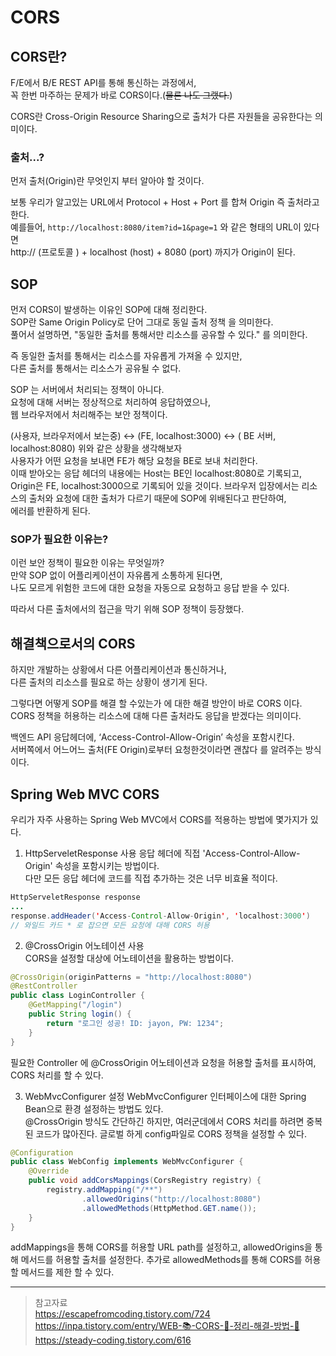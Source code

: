 # CORS

## CORS란?

F/E에서 B/E REST API를 통해 통신하는 과정에서,  
꼭 한번 마주하는 문제가 바로 CORS이다.(~~물론 나도 그랬다.~~)

CORS란 Cross-Origin Resource Sharing으로 출처가 다른 자원들을 공유한다는 의미이다.

### 출처...?

먼저 출처(Origin)란 무엇인지 부터 알아야 할 것이다.

보통 우리가 알고있는 URL에서 Protocol + Host + Port 를 합쳐 Origin 즉 출처라고 한다.  
예를들어, `http://localhost:8080/item?id=1&page=1` 와 같은 형태의 URL이 있다면  
http:// (프로토콜 ) + localhost (host) + 8080 (port) 까지가 Origin이 된다.

## SOP

먼저 CORS이 발생하는 이유인 SOP에 대해 정리한다.  
SOP란 Same Origin Policy로 단어 그대로 동일 출처 정책 을 의미한다.  
풀어서 설명하면, "동일한 출처를 통해서만 리소스를 공유할 수 있다." 를 의미한다.

즉 동일한 출처를 통해서는 리소스를 자유롭게 가져올 수 있지만,  
다른 출처를 통해서는 리소스가 공유될 수 없다.

SOP 는 서버에서 처리되는 정책이 아니다.  
요청에 대해 서버는 정상적으로 처리하여 응답하였으나,  
웹 브라우저에서 처리해주는 보안 정책이다.

(사용자, 브라우저에서 보는중) ↔ (FE, localhost:3000) ↔ ( BE 서버, localhost:8080)
위와 같은 상황을 생각해보자  
사용자가 어떤 요청을 보내면 FE가 해당 요청을 BE로 보내 처리한다.  
이때 받아오는 응답 헤더의 내용에는
Host는 BE인 localhost:8080로 기록되고,  
Origin은 FE, localhost:3000으로 기록되어 있을 것이다.
브라우저 입장에서는 리소스의 출처와 요청에 대한 출처가 다르기 때문에 SOP에 위배된다고 판단하여,  
에러를 반환하게 된다.

### SOP가 필요한 이유는?

이런 보안 정책이 필요한 이유는 무엇일까?  
만약 SOP 없이 어플리케이션이 자유롭게 소통하게 된다면,  
나도 모르게 위험한 코드에 대한 요청을 자동으로 요청하고 응답 받을 수 있다.

따라서 다른 출처에서의 접근을 막기 위해 SOP 정책이 등장했다.

## 해결책으로서의 CORS

하지만 개발하는 상황에서 다른 어플리케이션과 통신하거나,  
다른 출처의 리소스를 필요로 하는 상황이 생기게 된다.

그렇다면 어떻게 SOP를 해결 할 수있는가 에 대한 해결 방안이 바로 CORS 이다.  
CORS 정책을 허용하는 리소스에 대해 다른 출처라도 응답을 받겠다는 의미이다.

백엔드 API 응답헤더에, ‘Access-Control-Allow-Origin’ 속성을 포함시킨다.  
서버쪽에서 어느어느 출처(FE Origin)로부터 요청한것이라면 괜찮다 를 알려주는 방식이다.

## Spring Web MVC CORS

우리가 자주 사용하는 Spring Web MVC에서 CORS를 적용하는 방법에 몇가지가 있다.

1. HttpServeletResponse 사용
   응답 헤더에 직접 'Access-Control-Allow-Origin' 속성을 포함시키는 방법이다.  
   다만 모든 응답 헤더에 코드를 직접 추가하는 것은 너무 비효율 적이다.

```java
HttpServeletResponse response
...
response.addHeader('Access-Control-Allow-Origin', 'localhost:3000')
// 와일드 카드 * 로 잡으면 모든 요청에 대해 CORS 허용
```

2. @CrossOrigin 어노테이션 사용  
   CORS을 설정할 대상에 어노테이션을 활용하는 방법이다.

```java
@CrossOrigin(originPatterns = "http://localhost:8080")
@RestController
public class LoginController {
    @GetMapping("/login")
    public String login() {
        return "로그인 성공! ID: jayon, PW: 1234";
    }
}
```

필요한 Controller 에 @CrossOrigin 어노테이션과 요청을 허용할 출처를 표시하여,
CORS 처리를 할 수 있다.

3. WebMvcConfigurer 설정
   WebMvcConfigurer 인터페이스에 대한 Spring Bean으로 환경 설정하는 방법도 있다.  
   @CrossOrigin 방식도 간단하긴 하지만, 여러군데에서 CORS 처리를 하려면 중복된 코드가 많아진다.
   글로벌 하게 config파일로 CORS 정책을 설정할 수 있다.

```java
@Configuration
public class WebConfig implements WebMvcConfigurer {
    @Override
    public void addCorsMappings(CorsRegistry registry) {
        registry.addMapping("/**")
                .allowedOrigins("http://localhost:8080")
                .allowedMethods(HttpMethod.GET.name());
    }
}
```

addMappings을 통해 CORS를 허용할 URL path를 설정하고,
allowedOrigins을 통해 메서드를 허용할 출처를 설정한다.
추가로 allowedMethods를 통해 CORS를 허용할 메서드를 제한 할 수 있다.

---

> 참고자료  
> <https://escapefromcoding.tistory.com/724>  
> <https://inpa.tistory.com/entry/WEB-📚-CORS-💯-정리-해결-방법-👏>  
> <https://steady-coding.tistory.com/616>
